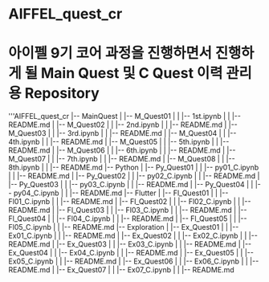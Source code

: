 # AIFFEL_quest_cr
# 아이펠 9기 코어 과정을 진행하면서 진행하게 될 Main Quest 및 C Quest 이력 관리용 Repository
'''AIFFEL_quest_cr
|-- MainQuest
|   |-- M_Quest01
|   |   |-- 1st.ipynb
|   |   |-- README.md
|   |-- M_Quest02
|   |   |-- 2nd.ipynb
|   |   |-- README.md
|   |-- M_Quest03
|   |   |-- 3rd.ipynb
|   |   |-- README.md
|   |-- M_Quest04
|   |   |-- 4th.ipynb
|   |   |-- README.md
|   |-- M_Quest05
|   |   |-- 5th.ipynb
|   |   |-- README.md
|   |-- M_Quest06
|   |   |-- 6th.ipynb
|   |   |-- README.md
|   |-- M_Quest07
|   |   |-- 7th.ipynb
|   |   |-- README.md
|   |-- M_Quest08
|   |   |-- 8th.ipynb
|   |   |-- README.md
|-- Python
|   |-- Py_Quest01
|   |   |-- py01_C.ipynb
|   |   |-- README.md
|   |-- Py_Quest02
|   |   |-- py02_C.ipynb
|   |   |-- README.md
|   |-- Py_Quest03
|   |   |-- py03_C.ipynb
|   |   |-- README.md
|   |-- Py_Quest04
|   |   |-- py04_C.ipynb
|   |   |-- README.md
|-- Flutter
|   |-- Fl_Quest01
|   |   |-- Fl01_C.ipynb
|   |   |-- README.md
|   |-- Fl_Quest02
|   |   |-- Fl02_C.ipynb
|   |   |-- README.md
|   |-- Fl_Quest03
|   |   |-- Fl03_C.ipynb
|   |   |-- README.md
|   |-- Fl_Quest04
|   |   |-- Fl04_C.ipynb
|   |   |-- README.md
|   |-- Fl_Quest05
|   |   |-- Fl05_C.ipynb
|   |   |-- README.md
|-- Exploration
|   |-- Ex_Quest01
|   |   |-- Ex01_C.ipynb
|   |   |-- README.md
|   |-- Ex_Quest02
|   |   |-- Ex02_C.ipynb
|   |   |-- README.md
|   |-- Ex_Quest03
|   |   |-- Ex03_C.ipynb
|   |   |-- README.md
|   |-- Ex_Quest04
|   |   |-- Ex04_C.ipynb
|   |   |-- README.md
|   |-- Ex_Quest05
|   |   |-- Ex05_C.ipynb
|   |   |-- README.md
|   |-- Ex_Quest06
|   |   |-- Ex06_C.ipynb
|   |   |-- README.md
|   |-- Ex_Quest07
|   |   |-- Ex07_C.ipynb
|   |   |-- README.md
